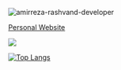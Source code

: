 <p align="left"> <img src="https://komarev.com/ghpvc/?username=amirreza-rashvand-developer&label=Profile%20views&color=0e75b6&style=flat" alt="amirreza-rashvand-developer" /> </p>

[Personal Website](https://sajadkiani.me/)

![ ](https://github-readme-stats.vercel.app/api?username=sajjadkiani&show_icons=true)

[![Top Langs](https://github-readme-stats.vercel.app/api/top-langs/?username=sajjadkiani&langs_count=8)](https://github.com/anuraghazra/github-readme-stats)
